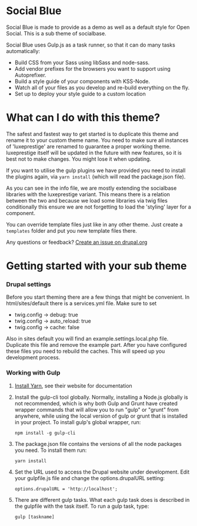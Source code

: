 # Social Blue
Social Blue is made to provide as a demo as well as a default style for Open
Social. This is a sub theme of socialbase.

Social Blue uses Gulp.js as a task runner, so that it can do many tasks
automatically:
 - Build CSS from your Sass using libSass and node-sass.
 - Add vendor prefixes for the browsers you want to support using Autoprefixer.
 - Build a style guide of your components with KSS-Node.
 - Watch all of your files as you develop and re-build everything on the fly.
 - Set up to deploy your style guide to a custom location

# What can I do with this theme?
The safest and fastest way to get started is to duplicate this theme and rename
it to your custom theme name. You need to make sure all instances of
'luxeprestige' are renamed to guarantee a proper working theme. luxeprestige itself
will be updated in the future with new features, so it is best not to make
changes. You might lose it when updating.

If you want to utilise the gulp plugins we have provided you need to install the
plugins again, via `yarn install` (which will read the package.json file).

As you can see in the info file, we are mostly extending the socialbase
libraries with the luxeprestige variant. This means there is a relation between
the two and because we load some libraries via twig files conditionally this
ensure we are not forgetting to load the 'styling' layer for a component.

You can override template files just like in any other theme. Just create a
`templates` folder and put you new template files there.



Any questions or feedback?
[Create an issue on drupal.org](https://www.drupal.org/project/issues/social)


# Getting started with your sub theme 

### Drupal settings
Before you start theming there are a few things that might be convenient. In
html/sites/default there is a services.yml file. Make sure to set
* twig.config -> debug: true
* twig.config -> auto_reload: true
* twig.config -> cache: false

Also in sites default you will find an example.settings.local.php file.
Duplicate this file and remove the example part. After you have configured these
files you need to rebuild the caches. This will speed up you development
process.

### Working with Gulp

1. [Install Yarn](https://yarnpkg.com/en/docs/install), see their website for
documentation

2. Install the gulp-cli tool globally. Normally, installing a Node.js globally
  is not recommended, which is why both Gulp and Grunt have created wrapper
  commands that will allow you to run "gulp" or "grunt" from anywhere, while
  using the local version of gulp or grunt that is installed in your project.
  To install gulp's global wrapper, run:
    ```
    npm install -g gulp-cli

3. The package.json file contains the versions of all the node packages you
need. To install them run:
    ```
    yarn install
    ```
    
4. Set the URL used to access the Drupal website under development. Edit your
    gulpfile.js file and change the options.drupalURL setting:
    ```
    options.drupalURL = 'http://localhost';
    ```

4. There are different gulp tasks. What each gulp task does is described in the
gulpfile with the task itself. To run a gulp task, type:
    ```
    gulp [taskname]
    ```
